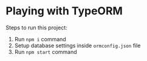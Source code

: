 # Playing with TypeORM

Steps to run this project:

1.  Run `npm i` command
2.  Setup database settings inside `ormconfig.json` file
3.  Run `npm start` command
